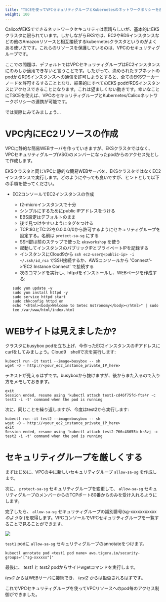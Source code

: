 ```yaml
---
title: "TSCEを使ってVPCセキュリティグループとKubernetesのネットワークポリシーを連携"
weight: 100
---
```


<!--
The network security that Calico provides in EKS is great, however it is primarily focused on the EKS cluster itself.  A common use-case for EKS, however, is to build a kubernetes cluster that can interact with other Amazon hosted resources, such as EC2 and RDS instances.  The native protection for those resources is the VPC's Security Group filtering.
-->
CalicoがEKSでできるネットワークセキュリティは素晴らしいが、基本的にEKSクラスタに限られています。しかしながらEKSでは、EC2やRDSインスタンスなどの他のAmazonリソースと相互接続するkubernetesクラスタというのがよくある使い方です。これらのリソースを保護しているのは、VPCのセキュリティグループです。

<!--
The problem with this, however, is that, by default, VPC Security Groups can only be applied to EC2 instances.  Therefore, if you wanted to allow some subset of your pods access to an RDS instance, for example, you would have to allow that access from all of your EKS worker nodes, thereby allowing ALL your EKS pods access to that RDS instance.  That's probably not what you want.  Luckily, one of the capabilities that TSCE enables is the integration of the VPC Security Group mechanism and Kubernetes/Calico network policy.
-->
ここでの問題は、デフォルトではVPCセキュリティグループはEC2インスタンスにのみしか適用できないと言うことです。したがって、決められたサブネットのpodからRDSインスタンスへの通信を許可しようとすると、全てのEKSワーカーノードを許可するすることとなり、結果的にすべてのEKS podがRDSインスタンスにアクセスできることになります。これは望ましくない動きです。幸いなことにTSCEを使えば、VPCのセキュリティグループとKubernetes/Calicoネットワークポリシーの連携が可能です。

<!--
Let's see how that works...
-->
では実際にみてみましょう...

<!--
# Create an EC2 resource in your VPC
-->
# VPC内にEC2リソースの作成

<!--
We're going to create a simple static webserver in your VPC, but not in your EKS cluster to act as a target to demonstrate how pods can become members of a VPC Security Group, and be referenced by VPC Security Group (VSG) policies.
-->
VPCに静的な簡易WEBサーバを作っていきますが、EKSクラスタではなく、VPCセキュリティグループ(VSG)のメンバーになったpodからのアクセス先として作成します。

<!--
To do this, we need a simple web server in the same VPC as your EKS cluster, but running as a separate EC2 instance, not in the EKS cluster itself.  You can do this anyway you like, but if you want some hints, here are some steps you can take to accomplish this.
-->
EKSクラスタと同じVPCに静的な簡易WEBサーバを、EKSクラスタではなくEC2インスタンスで実行します。どのようにやっても良いですが、ヒントとして以下の手順を使ってください。

<!--
* Go into your EC2 console and create an EC2 instances
  * A t2-micro is more than sufficient
  * Do not forget to associate a public IP adress for simplicity
  * Keep EBS settings as default
  * Tag it so you can easily find it later
  * Set up a security group for the instance and allow inbound TCP:80 and TCP:22 from 0.0.0.0/0. Call the security group `protect-sa-sg`
  * Use the `eksworkshop` SSH key you imported earlier
  * Launch and make a note of public and private ip addresses of the instance
  * Ssh into the instance either via Cloud9 by running `ssh ec2-user@<public-ip> -i ~/.ssh/id_rsa` or via the AWS Console by clicking 'Connect'->'EC2 Instance Connect`
  * Run the following commands to install httpd and create a basic web page:
-->
* EC2コンソールでEC2インスタンスの作成
  * t2-microインスタンスで十分
  * シンプルにするためにpublic IPアドレスをつける
  * EBS設定はデフォルトのまま
  * 後で見つけやすいようにタグをつける
  * TCP:80とTC:22を0.0.0.0/0から許可するようにセキュリティグループを設定する。名前は `protect-sa-sg` にする
  * SSH鍵は前のステップで使った `eksworkshop` を使う
  * 起動してインスタンスのパブリックIPとプライベートIPを記録する
  * インスタンスにCloud9から `ssh ec2-user@<public-ip> -i ~/.ssh/id_rsa` でSSH接続するか、AWSコンソールから 'Connect'->'EC2 Instance Connect` で接続する
  * 次のコマンドを実行し、httpdをインストールし、WEBページを作成する:
  
  ```
  sudo yum update -y
  sudo yum install httpd -y
  sudo service httpd start
  sudo chkconfig httpd on
  echo "<html><body>Welcome to Setec Astronomy</body></html>" | sudo tee /var/www/html/index.html
  ```
<!--
# Is the website reachable?
-->
# WEBサイトは見えましたか?

<!--
Let's launch a busybox pod in the cluster and do a curl to the IP address of the EC2 instance we just created.  So, in the cloud9 shell, do the following:
-->
クラスタにbusybox podを立ち上げ、今作ったEC2インスタンスのIPアドレスにcurlをしてみましょう。Cloud9　shellで次を実行します:

```
kubectl run -it test1 --image=busybox -- sh
wget -O - http://<your_ec2_instance_private_IP_here>
```

<!--
You should see your text.  Now exit from the busybox container, but note the instructions on how to re-attach to it, we'll need that later.
-->
テキストが見えるはずです。busyboxから抜けますが、後からまた入るので入り方をメモしておきます。

```
exit
Session ended, resume using 'kubectl attach test1-cd46f75fd-fts4r -c test1 -i -t' command when the pod is running
```

<!--
Next, let's repeat the same again, only this time with test2:
-->
次に、同じことを繰り返しますが、今度はtest2から実行します:

```
kubectl run -it test2 --image=busybox -- sh
wget -O - http://<your_ec2_instance_private_IP_here>
exit
Session ended, resume using 'kubectl attach test2-766c48655b-hr8zj -c test2 -i -t' command when the pod is running
```

<!--
# Tighten up the Security Groups
-->
# セキュリティグループを厳しくする

<!--
First of all, let's create a new security group in the VPC, called `allow-sa-sg`.
-->
まずはじめに、VPCの中に新しいセキュリティグループ `allow-sa-sg` を作成します。

<!--
Next, change the `protect-sa-sg` security group to only allow inbound TCP traffic for port 80 from the `allow-sa-sg` security group members.
-->
次に、 `protect-sa-sg` セキュリティグループを変更して、 `allow-sa-sg` セキュリティグループのメンバーからのTCPポート80番からのみを受け入れるようにします。

<!--
Once that is done, get the Security Group identifiers (*i.e.* sg-xxxxxxxxxxx) for the `allow-sa-sg` security group.  You can do this by listing the VPC's security groups in the VPC console.
-->
完了したら、 `allow-sa-sg` セキュリティグループの識別番号(sg-xxxxxxxxxxx *のような* )を取得します。VPCコンソールでVPCセキュリティグループを一覧することで見ることができます。

![](/images/sg-list.png)

<!--
Now annotate the `test1` pod with the `allow-sa-sg` security group.
-->
`test1` podに `allow-sa-sg` セキュリティグループのannotateをつけます。

```
kubectl annotate pod <test1 pod name> aws.tigera.io/security-groups='["sg-xxxxxx"]'
```

<!--
Lastly, use the instructions provided for connecting back into the *test1* and *test2* pods and re-run the wget commands.  
-->
最後に、 *test1* と *test2* podからサイドwgetコマンドを実行します。

<!--
You should see that *test1* can connect to the webserver, but *test2* is denied.
-->
*test1* からはWEBサーバに接続でき、 *test2* からは拒否されるはずです。

<!--
We have now protected the VPC resource on a per-pod basis using VPC security groups.
-->
これでVPCセキュリティグループを使ってVPCリソースへのpod毎のアクセス制御ができました。